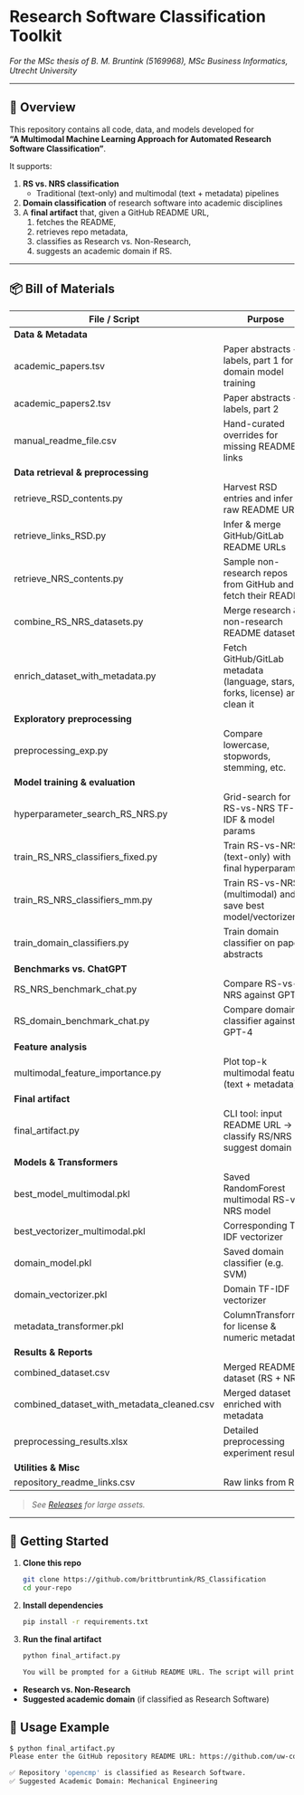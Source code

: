 # Research Software Classification Toolkit

*For the MSc thesis of B. M. Bruntink (5169968), MSc Business Informatics, Utrecht University*

---

## 📖 Overview

This repository contains all code, data, and models developed for  
**“A Multimodal Machine Learning Approach for Automated Research Software Classification”**.

It supports:

1. **RS vs. NRS classification**  
   - Traditional (text-only) and multimodal (text + metadata) pipelines  
2. **Domain classification** of research software into academic disciplines  
3. A **final artifact** that, given a GitHub README URL,  
   1. fetches the README,  
   2. retrieves repo metadata,  
   3. classifies as Research vs. Non-Research,  
   4. suggests an academic domain if RS.

---

## 📦 Bill of Materials

| File / Script                                | Purpose                                                                                       |
|----------------------------------------------|-----------------------------------------------------------------------------------------------|
| **Data & Metadata**                          |                                                                                               |
| academic_papers.tsv                          | Paper abstracts + labels, part 1 for domain model training                                    |
| academic_papers2.tsv                         | Paper abstracts + labels, part 2                                                             |
| manual_readme_file.csv                       | Hand-curated overrides for missing README links                                              |
| **Data retrieval & preprocessing**           |                                                                                               |
| retrieve_RSD_contents.py                     | Harvest RSD entries and infer raw README URLs                                                |
| retrieve_links_RSD.py                        | Infer & merge GitHub/GitLab README URLs                                                      |
| retrieve_NRS_contents.py                     | Sample non-research repos from GitHub and fetch their README                                 |
| combine_RS_NRS_datasets.py                   | Merge research & non-research README datasets                                                |
| enrich_dataset_with_metadata.py              | Fetch GitHub/GitLab metadata (language, stars, forks, license) and clean it                  |
| **Exploratory preprocessing**                |                                                                                               |
| preprocessing_exp.py                         | Compare lowercase, stopwords, stemming, etc.                                                 |
| **Model training & evaluation**              |                                                                                               |
| hyperparameter_search_RS_NRS.py              | Grid-search for RS-vs-NRS TF-IDF & model params                                              |
| train_RS_NRS_classifiers_fixed.py            | Train RS-vs-NRS (text-only) with final hyperparams                                           |
| train_RS_NRS_classifiers_mm.py                | Train RS-vs-NRS (multimodal) and save best model/vectorizer                                  |
| train_domain_classifiers.py                  | Train domain classifier on paper abstracts                                                   |
| **Benchmarks vs. ChatGPT**                   |                                                                                               |
| RS_NRS_benchmark_chat.py                     | Compare RS-vs-NRS against GPT-4                                                              |
| RS_domain_benchmark_chat.py                  | Compare domain classifier against GPT-4                                                      |
| **Feature analysis**                         |                                                                                               |
| multimodal_feature_importance.py              | Plot top-k multimodal features (text + metadata)                                             |
| **Final artifact**                           |                                                                                               |
| final_artifact.py                            | CLI tool: input README URL → classify RS/NRS + suggest domain                                |
| **Models & Transformers**                    |                                                                                               |
| best_model_multimodal.pkl                    | Saved RandomForest multimodal RS-vs-NRS model                                                |
| best_vectorizer_multimodal.pkl               | Corresponding TF-IDF vectorizer                                                              |
| domain_model.pkl                             | Saved domain classifier (e.g. SVM)                                                           |
| domain_vectorizer.pkl                        | Domain TF-IDF vectorizer                                                                     |
| metadata_transformer.pkl                     | ColumnTransformer for license & numeric metadata                                             |
| **Results & Reports**                        |                                                                                               |
| combined_dataset.csv                         | Merged README dataset (RS + NRS)                                                             |
| combined_dataset_with_metadata_cleaned.csv   | Merged dataset enriched with metadata                                                        |
| preprocessing_results.xlsx                   | Detailed preprocessing experiment results                                                    |
| **Utilities & Misc**                         |                                                                                               |
| repository_readme_links.csv                  | Raw links from RSD                                                                           |

> _See [Releases](https://github.com/brittbruntink/RS_Classification/releases) for large assets._

---

## 🚀 Getting Started

1. **Clone this repo**  
   ```bash
   git clone https://github.com/brittbruntink/RS_Classification
   cd your-repo

2. **Install dependencies**
   ```bash
   pip install -r requirements.txt

3. **Run the final artifact**
   ```bash
   python final_artifact.py

   You will be prompted for a GitHub README URL. The script will print:

  - **Research vs. Non-Research**
  - **Suggested academic domain** (if classified as Research Software)

## 📖 Usage Example

```bash
$ python final_artifact.py
Please enter the GitHub repository README URL: https://github.com/uw-comphys/opencmp/blob/main/README.md 

✅ Repository 'opencmp' is classified as Research Software.
✅ Suggested Academic Domain: Mechanical Engineering 
